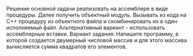 Решение основной задачи
реализовать на ассемблере в виде процедуры. Далее получить объектный модуль. Вызывать из
кода на C++ процедуру из объектного файла и скомбинировать их в один исполняемый файл.
Альтернативный вариант - использовать ассемблерные вставки.
Вариант задания:
Напишите программу, в которой создается двумерный числовой массив и для
этого массива вычисляется сумма квадратов его элементов.


